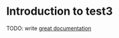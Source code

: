 # Introduction to test3

TODO: write [great documentation](http://jacobian.org/writing/what-to-write/)

